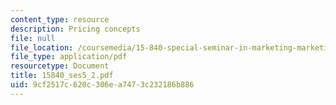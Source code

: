 ```yaml
---
content_type: resource
description: Pricing concepts
file: null
file_location: /coursemedia/15-840-special-seminar-in-marketing-marketing-management-spring-2004/9cf2517c620c306ea7473c232186b886_15840_ses5_2.pdf
file_type: application/pdf
resourcetype: Document
title: 15840_ses5_2.pdf
uid: 9cf2517c-620c-306e-a747-3c232186b886
---
```

